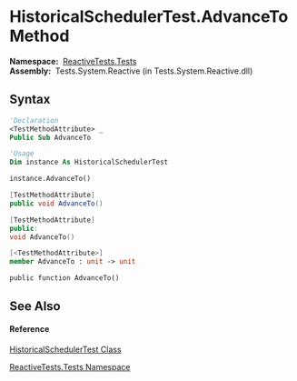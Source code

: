 # HistoricalSchedulerTest.AdvanceTo Method

**Namespace:**  [ReactiveTests.Tests](ReactiveTests.Tests\ReactiveTests.Tests.md)  
**Assembly:**  Tests.System.Reactive (in Tests.System.Reactive.dll)

## Syntax

```vb
'Declaration
<TestMethodAttribute> _
Public Sub AdvanceTo
```

```vb
'Usage
Dim instance As HistoricalSchedulerTest

instance.AdvanceTo()
```

```csharp
[TestMethodAttribute]
public void AdvanceTo()
```

```c++
[TestMethodAttribute]
public:
void AdvanceTo()
```

```fsharp
[<TestMethodAttribute>]
member AdvanceTo : unit -> unit 
```

```jscript
public function AdvanceTo()
```

## See Also

#### Reference

[HistoricalSchedulerTest Class](HistoricalSchedulerTest\HistoricalSchedulerTest.md)

[ReactiveTests.Tests Namespace](ReactiveTests.Tests\ReactiveTests.Tests.md)




